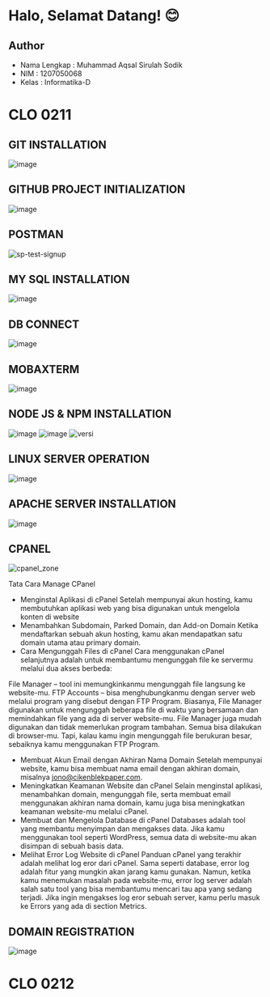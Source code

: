 # Halo, Selamat Datang! 😊

## **Author**
* Nama Lengkap : Muhammad Aqsal Sirulah Sodik
* NIM          : 1207050068
* Kelas        : Informatika-D


# CLO 0211

## **GIT INSTALLATION**
![image](https://user-images.githubusercontent.com/72060370/208361709-adb698ff-e216-403e-a497-8ae191ce68fc.png)

## **GITHUB PROJECT INITIALIZATION**
![image](https://user-images.githubusercontent.com/72060370/208365803-19b4fe02-bbed-4ae9-ac5d-071690e02112.png)

## **POSTMAN**
![sp-test-signup](https://user-images.githubusercontent.com/72060370/208373139-fc4edc32-5d7c-4ec0-b79c-a24562015c23.png)

## **MY SQL INSTALLATION**
![image](https://user-images.githubusercontent.com/72060370/208365955-5f8a9145-5e82-4996-8692-b08a487c2541.png)

## **DB CONNECT**
![image](https://user-images.githubusercontent.com/72060370/208368970-a4b054f8-4dc0-4534-a130-f33093a148b7.png)

## **MOBAXTERM**
![image](https://user-images.githubusercontent.com/72060370/208366885-18a8e290-aa6c-4af2-b846-25529619324d.png)

## **NODE JS & NPM INSTALLATION**
![image](https://user-images.githubusercontent.com/72060370/208364328-a0c80c72-374b-4713-bcff-8a6f8be0ed4e.png)
![image](https://user-images.githubusercontent.com/72060370/208364355-d8a4d9d5-a7de-4694-b1ea-43f81c13ead6.png)
![versi](https://user-images.githubusercontent.com/72060370/208371178-a26e7342-8340-47df-9f64-dea74aea6827.png)

## **LINUX SERVER OPERATION**
![image](https://user-images.githubusercontent.com/72060370/208367143-02292bd6-2a49-4a69-ab66-5863dc8c8273.png)


## **APACHE SERVER INSTALLATION**
![image](https://user-images.githubusercontent.com/72060370/208373581-4e8a69de-72ba-4cff-82ba-787cf9be307e.png)

## **CPANEL**
![cpanel_zone](https://user-images.githubusercontent.com/72060370/208374746-f29ba895-5aa0-44a9-ae23-b73868b08dd2.jpg)

Tata Cara Manage CPanel
* Menginstal Aplikasi di cPanel
Setelah mempunyai akun hosting, kamu membutuhkan aplikasi web yang bisa digunakan untuk mengelola konten di website
* Menambahkan Subdomain, Parked Domain, dan Add-on Domain
Ketika mendaftarkan sebuah akun hosting, kamu akan mendapatkan satu domain utama atau primary domain.
* Cara Mengunggah Files di cPanel
Cara menggunakan cPanel selanjutnya adalah untuk membantumu mengunggah file ke servermu melalui dua akses berbeda:

File Manager – tool ini memungkinkanmu mengunggah file langsung ke website-mu.
FTP Accounts – bisa menghubungkanmu dengan server web melalui program yang disebut dengan FTP Program.
Biasanya, File Manager digunakan untuk mengunggah beberapa file di waktu yang bersamaan dan memindahkan file yang ada di server website-mu. File Manager juga mudah digunakan dan tidak memerlukan program tambahan. Semua bisa dilakukan di browser-mu. Tapi, kalau kamu ingin mengunggah file berukuran besar, sebaiknya kamu menggunakan FTP Program.
* Membuat Akun Email dengan Akhiran Nama Domain
Setelah mempunyai website, kamu bisa membuat nama email dengan akhiran domain, misalnya jono@cikenblekpaper.com.
* Meningkatkan Keamanan Website dan cPanel
Selain menginstal aplikasi, menambahkan domain, mengunggah file, serta membuat email menggunakan akhiran nama domain, kamu juga bisa meningkatkan keamanan website-mu melalui cPanel.
* Membuat dan Mengelola Database di cPanel
Databases adalah tool yang membantu menyimpan dan mengakses data. Jika kamu menggunakan tool seperti WordPress, semua data di website-mu akan disimpan di sebuah basis data.
* Melihat Error Log Website di cPanel
Panduan cPanel yang terakhir adalah melihat log eror dari cPanel. Sama seperti database, error log adalah fitur yang mungkin akan jarang kamu gunakan. Namun, ketika kamu menemukan masalah pada website-mu, error log server adalah salah satu tool yang bisa membantumu mencari tau apa yang sedang terjadi. Jika ingin mengakses log eror sebuah server, kamu perlu masuk ke Errors yang ada di section Metrics.

## **DOMAIN REGISTRATION**
![image](https://user-images.githubusercontent.com/72060370/208373977-19fbde2a-1fad-4641-81e1-7fa78c9fae44.png)

# CLO 0212
